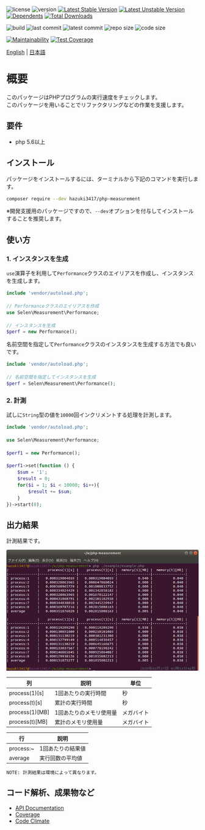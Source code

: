 ![license](https://img.shields.io/github/license/hazuki3417/php-measurement) ![version](https://img.shields.io/packagist/php-v/hazuki3417/php-measurement) [![Latest Stable Version](https://poser.pugx.org/hazuki3417/php-measurement/v)](//packagist.org/packages/hazuki3417/php-measurement) [![Latest Unstable Version](https://poser.pugx.org/hazuki3417/php-measurement/v/unstable)](//packagist.org/packages/hazuki3417/php-measurement) [![Dependents](https://poser.pugx.org/hazuki3417/php-measurement/dependents)](//packagist.org/packages/hazuki3417/php-measurement) [![Total Downloads](https://poser.pugx.org/hazuki3417/php-measurement/downloads)](//packagist.org/packages/hazuki3417/php-measurement) 

<!-- ![tag](https://img.shields.io/github/v/tag/hazuki3417/php-measurement)  -->
![build](https://img.shields.io/gitlab/pipeline/hazuki3417/php-measurement) ![last commit](https://img.shields.io/github/last-commit/hazuki3417/php-measurement) ![latest commit](https://img.shields.io/github/commits-since/hazuki3417/php-measurement/1.1.0) ![repo size](https://img.shields.io/github/repo-size/hazuki3417/php-measurement) ![code size](https://img.shields.io/github/languages/code-size/hazuki3417/php-measurement)

[![Maintainability](https://api.codeclimate.com/v1/badges/fc91d1a54ca4689fb4e3/maintainability)](https://codeclimate.com/github/hazuki3417/php-measurement/maintainability) [![Test Coverage](https://api.codeclimate.com/v1/badges/fc91d1a54ca4689fb4e3/test_coverage)](https://codeclimate.com/github/hazuki3417/php-measurement/test_coverage)

[English](README.md) | [日本語](README.ja.md)

# 概要

このパッケージはPHPプログラムの実行速度をチェックします。  
このパッケージを用いることでリファクタリングなどの作業を支援します。

## 要件
 - php 5.6以上
 

## インストール

パッケージをインストールするには、ターミナルから下記のコマンドを実行します。

```sh
composer require --dev hazuki3417/php-measurement
```

※開発支援用のパッケージですので、`--dev`オプションを付与してインストールすることを推奨します。


## 使い方

### 1. インスタンスを生成
`use`演算子を利用して`Performance`クラスのエイリアスを作成し、インスタンスを生成します。  

```php
include 'vendor/autoload.php';

// Performanceクラスのエイリアスを作成
use Selen\Measurement\Performance;

// インスタンスを生成
$perf = new Performance();

```

名前空間を指定して`Performance`クラスのインスタンスを生成する方法でも良いです。

```php
include 'vendor/autoload.php';

// 名前空間を指定してインスタンスを生成
$perf = Selen\Measurement\Performance();

```

### 2. 計測

試しに`String`型の値を`10000`回インクリメントする処理を計測します。

```php
include 'vendor/autoload.php';

use Selen\Measurement\Performance;

$perf1 = new Performance();

$perf1->set(function () {
    $sum = '1';
    $result = 0;
    for($i = 1; $i < 10000; $i++){
        $result += $sum;
    }
})->start(8);
```


## 出力結果

計測結果です。

![performance](docs/images/performance.png)


|列|説明|単位|
|---|---|---|
|process(1)[s]|1回あたりの実行時間|秒|
|process(t)[s]|累計の実行時間|秒||
|process(1)[MB]|1回あたりのメモリ使用量|メガバイト|
|process(t)[MB]|累計のメモリ使用量|メガバイト|

|行|説明|
|---|---|
|process:~|1回あたりの結果値|
|average|実行回数の平均値|

```
NOTE: 計測結果は環境によって異なります。
```

## コード解析、成果物など

 - [API Documentation](https://php-measurement.s3-ap-northeast-1.amazonaws.com/phpdoc/index.html)
 - [Coverage](https://php-measurement.s3-ap-northeast-1.amazonaws.com/coverage/index.html)
 - [Code Climate](https://codeclimate.com/github/hazuki3417/php-measurement)

